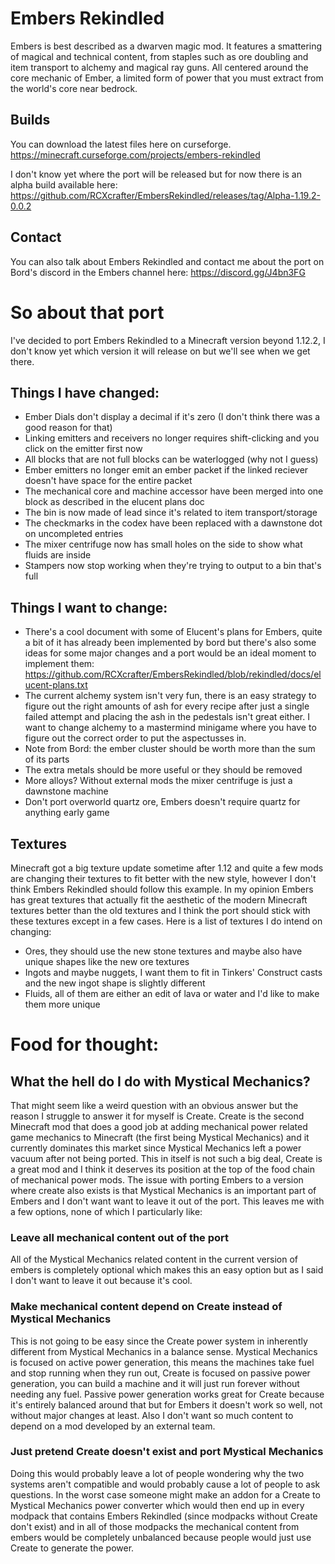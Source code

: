 # Embers Rekindled
Embers is best described as a dwarven magic mod. It features a smattering of magical and technical content, from staples such as ore doubling and item transport to alchemy and magical ray guns. All centered around the core mechanic of Ember, a limited form of power that you must extract from the world's core near bedrock.

## Builds
You can download the latest files here on curseforge. https://minecraft.curseforge.com/projects/embers-rekindled

I don't know yet where the port will be released but for now there is an alpha build available here: https://github.com/RCXcrafter/EmbersRekindled/releases/tag/Alpha-1.19.2-0.0.2

## Contact
You can also talk about Embers Rekindled and contact me about the port on Bord's discord in the Embers channel here: https://discord.gg/J4bn3FG

# So about that port
I've decided to port Embers Rekindled to a Minecraft version beyond 1.12.2, I don't know yet which version it will release on but we'll see when we get there. 

## Things I have changed:
- Ember Dials don't display a decimal if it's zero (I don't think there was a good reason for that)
- Linking emitters and receivers no longer requires shift-clicking and you click on the emitter first now
- All blocks that are not full blocks can be waterlogged (why not I guess)
- Ember emitters no longer emit an ember packet if the linked reciever doesn't have space for the entire packet
- The mechanical core and machine accessor have been merged into one block as described in the elucent plans doc
- The bin is now made of lead since it's related to item transport/storage
- The checkmarks in the codex have been replaced with a dawnstone dot on uncompleted entries
- The mixer centrifuge now has small holes on the side to show what fluids are inside
- Stampers now stop working when they're trying to output to a bin that's full

## Things I want to change:
- There's a cool document with some of Elucent's plans for Embers, quite a bit of it has already been implemented by bord but there's also some ideas for some major changes and a port would be an ideal moment to implement them: https://github.com/RCXcrafter/EmbersRekindled/blob/rekindled/docs/elucent-plans.txt
- The current alchemy system isn't very fun, there is an easy strategy to figure out the right amounts of ash for every recipe after just a single failed attempt and placing the ash in the pedestals isn't great either. I want to change alchemy to a mastermind minigame where you have to figure out the correct order to put the aspectusses in.
- Note from Bord: the ember cluster should be worth more than the sum of its parts
- The extra metals should be more useful or they should be removed
- More alloys? Without external mods the mixer centrifuge is just a dawnstone machine
- Don't port overworld quartz ore, Embers doesn't require quartz for anything early game

## Textures
Minecraft got a big texture update sometime after 1.12 and quite a few mods are changing their textures to fit better with the new style, however I don't think Embers Rekindled should follow this example. In my opinion Embers has great textures that actually fit the aesthetic of the modern Minecraft textures better than the old textures and I think the port should stick with these textures except in a few cases. Here is a list of textures I do intend on changing:
- Ores, they should use the new stone textures and maybe also have unique shapes like the new ore textures
- Ingots and maybe nuggets, I want them to fit in Tinkers' Construct casts and the new ingot shape is slightly different
- Fluids, all of them are either an edit of lava or water and I'd like to make them more unique

# Food for thought:
## What the hell do I do with Mystical Mechanics?
That might seem like a weird question with an obvious answer but the reason I struggle to answer it for myself is Create. Create is the second Minecraft mod that does a good job at adding mechanical power related game mechanics to Minecraft (the first being Mystical Mechanics) and it currently dominates this market since Mystical Mechanics left a power vacuum after not being ported. This in itself is not such a big deal, Create is a great mod and I think it deserves its position at the top of the food chain of mechanical power mods. The issue with porting Embers to a version where create also exists is that Mystical Mechanics is an important part of Embers and I don't want want to leave it out of the port. This leaves me with a few options, none of which I particularly like:

### Leave all mechanical content out of the port
All of the Mystical Mechanics related content in the current version of embers is completely optional which makes this an easy option but as I said I don't want to leave it out because it's cool.

### Make mechanical content depend on Create instead of Mystical Mechanics
This is not going to be easy since the Create power system in inherently different from Mystical Mechanics in a balance sense. Mystical Mechanics is focused on active power generation, this means the machines take fuel and stop running when they run out, Create is focused on passive power generation, you can build a machine and it will just run forever without needing any fuel. Passive power generation works great for Create because it's entirely balanced around that but for Embers it doesn't work so well, not without major changes at least.
Also I don't want so much content to depend on a mod developed by an external team.

### Just pretend Create doesn't exist and port Mystical Mechanics 
Doing this would probably leave a lot of people wondering why the two systems aren't compatible and would probably cause a lot of people to ask questions. In the worst case someone might make an addon for a Create to Mystical Mechanics power converter which would then end up in every modpack that contains Embers Rekindled (since modpacks without Create don't exist) and in all of those modpacks the mechanical content from embers would be completely unbalanced because people would just use Create to generate the power.
